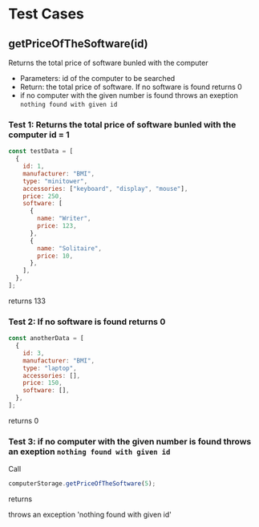 # Test Cases

## **getPriceOfTheSoftware(id)**

Returns the total price of software bunled with the computer

- Parameters: id of the computer to be searched
- Return: the total price of software. If no software is found returns 0
- if no computer with the given number is found throws an exeption `nothing found with given id`

### Test 1: Returns the total price of software bunled with the computer id = 1

```js
const testData = [
  {
    id: 1,
    manufacturer: "BMI",
    type: "minitower",
    accessories: ["keyboard", "display", "mouse"],
    price: 250,
    software: [
      {
        name: "Writer",
        price: 123,
      },
      {
        name: "Solitaire",
        price: 10,
      },
    ],
  },
];
```

returns 133

### Test 2: If no software is found returns 0

```js
const anotherData = [
  {
    id: 3,
    manufacturer: "BMI",
    type: "laptop",
    accessories: [],
    price: 150,
    software: [],
  },
];
```

returns 0

### Test 3: if no computer with the given number is found throws an exeption `nothing found with given id`

Call

```js
computerStorage.getPriceOfTheSoftware(5);
```

returns

throws an exception 'nothing found with given id'
